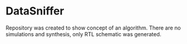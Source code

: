 # DataSniffer

Repository was created to show concept of an algorithm.  There are no simulations and synthesis, only RTL schematic was generated.

